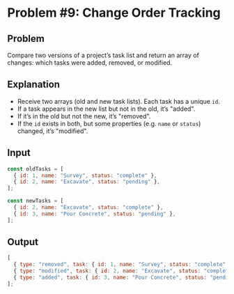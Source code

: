 # Problem #9: Change Order Tracking

## Problem

Compare two versions of a project’s task list and return an array of changes: which tasks were added, removed, or modified.

## Explanation

- Receive two arrays (old and new task lists). Each task has a unique `id`.
- If a task appears in the new list but not in the old, it’s "added".
- If it’s in the old but not the new, it’s "removed".
- If the `id` exists in both, but some properties (e.g. `name` or `status`) changed, it’s "modified".

## Input

```js
const oldTasks = [
  { id: 1, name: "Survey", status: "complete" },
  { id: 2, name: "Excavate", status: "pending" },
];

const newTasks = [
  { id: 2, name: "Excavate", status: "complete" },
  { id: 3, name: "Pour Concrete", status: "pending" },
];
```

## Output

```js
[
  { type: "removed", task: { id: 1, name: "Survey", status: "complete" } },
  { type: "modified", task: { id: 2, name: "Excavate", status: "complete" } },
  { type: "added", task: { id: 3, name: "Pour Concrete", status: "pending" } },
];
```
